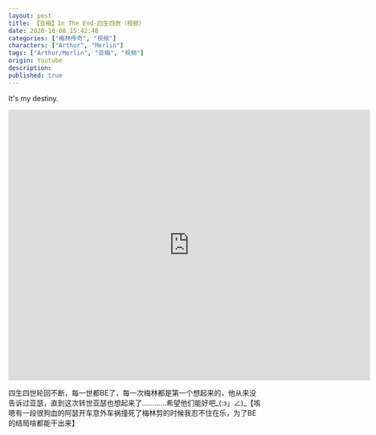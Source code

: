 ```yaml
---
layout: post
title: 【亚梅】In The End-四生四世（视频）
date: 2020-10-08 15:42:48
categories: ["梅林传奇", "视频"]
characters: ["Arthur", "Merlin"]
tags: ["Arthur/Merlin", "亚梅", "视频"]
origin: Youtube
description: 
published: true
---
```


It's my destiny.

<iframe width="720" height="540" src="https://www.youtube.com/embed/HyG4CfqjOnI" frameborder="0" allow="accelerometer; autoplay; clipboard-write; encrypted-media; gyroscope; picture-in-picture" allowfullscreen></iframe>

四生四世轮回不断，每一世都BE了，每一次梅林都是第一个想起来的，他从来没告诉过亚瑟，直到这次转世亚瑟也想起来了…………希望他们能好吧\_(:з」∠)\_【咳嗯有一段很狗血的阿瑟开车意外车祸撞死了梅林剪的时候我忍不住在乐，为了BE的结局啥都能干出来】
